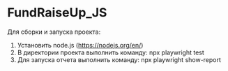# FundRaiseUp_JS
Для сборки и запуска проекта:

1. Установить node.js (https://nodejs.org/en/)
2. В директории проекта выполнить команду: npx playwright test
3. Для запуска отчета выполнить команду: npx playwright show-report
